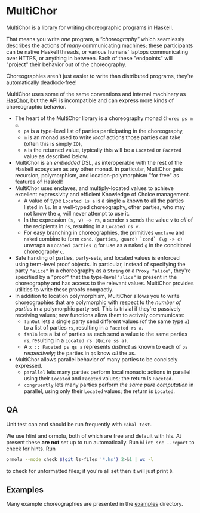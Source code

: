 # MultiChor



MultiChor is a library for writing choreographic programs in Haskell.

That means you write _one_ program, a _"choreography"_ which seamlessly describes the actions of _many_ communicating machines;
these participants can be native Haskell threads, or various humans' laptops communicating over HTTPS, or anything in between.
Each of these "endpoints" will "project" their behavior out of the choreography.

Choreographies aren't just easier to write than distributed programs, they're automatically deadlock-free!

MultiChor uses some of the same conventions and internal machinery as [HasChor](https://github.com/gshen42/HasChor),
but the API is incompatible and can express more kinds of choreographic behavior.

- The heart of the MultiChor library is a choreography monad `Choreo ps m a`.
  - `ps` is a type-level list of parties participating in the choreography,
  - `m` is an monad used to write _local_ actions those parties can take (often this is simply `IO`),
  - `a` is the returned value, typically this will be a `Located` or `Faceted` value as described below.
- MultiChor is an _embedded_ DSL, as interoperable with the rest of the Haskell ecosystem as any other monad.
  In particular, MultiChor gets recursion, polymorphism, and location-polymorphism "for free" as features of Haskell!
- MultiChor uses enclaves, and multiply-located values to achieve excellent expressivity and efficient Knowledge of Choice management.
  - A value of type `Located ls a` is a single `a` known to all the parties listed in `ls`.
    In a well-typed choreography, other parties, who may not know the `a`, will never attempt to use it.
  - In the expression `(s, v) ~> rs`, a sender `s` sends the value `v` to _all_ of the recipients in `rs`, resulting in a `Located rs v`.
  - For easy branching in choreographies, the primitives `enclave` and `naked` combine to form `cond`.
    ``(parties, guard) `cond` (\g -> c)`` unwraps a `Located parties g` for use as a naked `g` in the conditional choreography `c`.
- Safe handing of parties, party-sets, and located values is enforced using term-level proof objects.
  In particular, instead of specifying the party `"alice"` in a choreography as a `String` or a `Proxy "alice"`,
  they're specified by a "proof" that the type-level `"alice"` is present in the choreography and has access to the relevant values.
  MultiChor provides utilities to write these proofs compactly.
- In addition to location polymorphism, MultiChor allows you to write choreographies
  that are polymorphic with respect to the _number of parties_ in a polymorphic party-set.
  This is trivial if they're passively receiving values; new functions allow them to actively communicate:
  - `fanOut` lets a single party send different values (of the same type `a`) to a list of parties `rs`, resulting in a `Faceted rs a`.
  - `fanIn` lets a list of parties `ss` each send a value to the same parties `rs`, resulting in a `Located rs (Quire ss a)`.
  - A `x :: Faceted ps qs a` represents _distinct_ `a`s known to each of `ps` _respectively_; the parties in `qs` know _all_ the `a`s.
- MultiChor allows parallel behavior of many parties to be concisely expressed.
  - `parallel` lets many parties perform local monadic actions in parallel using their `Located` and `Faceted` values;
    the return is `Faceted`.
  - `congruently` lets many parties perform _the same pure computation_ in parallel, using only their `Located` values;
    the return is `Located`.

## QA

Unit test can and should be run frequently with `cabal test`.

We use hlint and ormolu, both of which are free and default with hls.
At present these **are not** set up to run automatically.
Run `hlint src --report` to check for hints.
Run
```bash
ormolu --mode check $(git ls-files '*.hs') 2>&1 | wc -l
```
to check for unformatted files; if you're all set then it will just print `0`.

## Examples

Many example choreographies are presented in the [examples](examples) directory.

